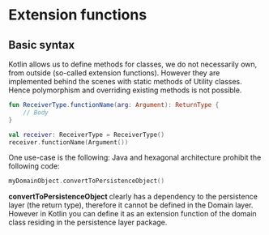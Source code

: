 # Extension functions

## Basic syntax

Kotlin allows us to define methods for classes, we do not necessarily own, from outside (so-called extension functions).
However they are implemented behind the scenes with static methods of Utility classes.
Hence polymorphism and overriding existing methods is not possible.

```kotlin
fun ReceiverType.functionName(arg: Argument): ReturnType {
    // Body
}

val receiver: ReceiverType = ReceiverType()
receiver.functionName(Argument())
```

One use-case is the following: Java and hexagonal architecture prohibit the following code:
```kotlin
myDomainObject.convertToPersistenceObject()
```
<b> convertToPersistenceObject </b> clearly has a dependency to the persistence layer (the return type), therefore it cannot be defined in the Domain layer.
However in Kotlin you can define it as an extension function of the domain class residing in the persistence layer package.




